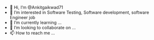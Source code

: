 - 👋 Hi, I’m @Ankitgaikwad71
- 👀 I’m interested in Software Testing, Software development, software Engineer job
- 🌱 I’m currently learning ...
- 💞️ I’m looking to collaborate on ...
- 📫 How to reach me ...

<!---
Ankitgaikwad71/Ankitgaikwad71 is a ✨ special ✨ repository because its `README.md` (this file) appears on your GitHub profile.
You can click the Preview link to take a look at your changes.
--->
